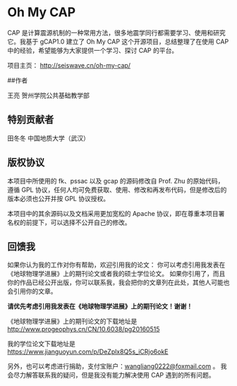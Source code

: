 # Oh My CAP

CAP 是计算震源机制的一种常用方法，很多地震学同行都需要学习、使用和研究它。我基于 gCAP1.0 建立了 Oh My CAP 这个开源项目，总结整理了在使用 CAP 中的经验，希望能够为大家提供一个学习、探讨 CAP 的平台。

项目主页： http://seiswave.cn/oh-my-cap/

##作者

王亮 贺州学院公共基础教学部

## 特别贡献者

田冬冬 中国地质大学（武汉）

## 版权协议

本项目中所使用的 fk、pssac 以及 gcap 的源码修改自 Prof. Zhu 的原始代码，遵循  GPL 协议，任何人均可免费获取、使用、修改和再发布代码，但是修改后的版本必须也公开并按 GPL 协议授权。

本项目中的其余源码以及文档采用更加宽松的 Apache 协议，即在尊重本项目署名权的前提下，可以选择不公开自己的修改。

## 回馈我

如果你认为我的工作对你有帮助，欢迎引用我的论文：
你可以考虑引用我发表在《地球物理学进展》上的期刊论文或者我的硕士学位论文。
如果你引用了，而且你的作品已经公开出版，你可以联系我，我会把你的文章列在此处，其他人可能也会引用你的文章。

**请优先考虑引用我发表在《地球物理学进展》上的期刊论文！谢谢！**

《地球物理学进展》上的期刊论文的下载地址是 http://www.progeophys.cn/CN/10.6038/pg20160515

我的学位论文下载地址是 https://www.jianguoyun.com/p/DeZplx8Q5s_iCRjo6okE

另外，也可以考虑进行捐助，支付宝账户：wangliang0222@foxmail.com 。
我会尽力解答联系我的疑问，但是我没有能力解决使用 CAP 遇到的所有问题。
